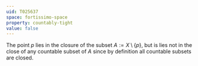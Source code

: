 ```yaml
---
uid: T025637
space: fortissimo-space
property: countably-tight
value: false
---
```

The point $p$ lies in the closure of the subset $A:=X\setminus\{p\}$, but is lies not in the close of any countable subset of $A$ since by definition all countable subsets are closed.

